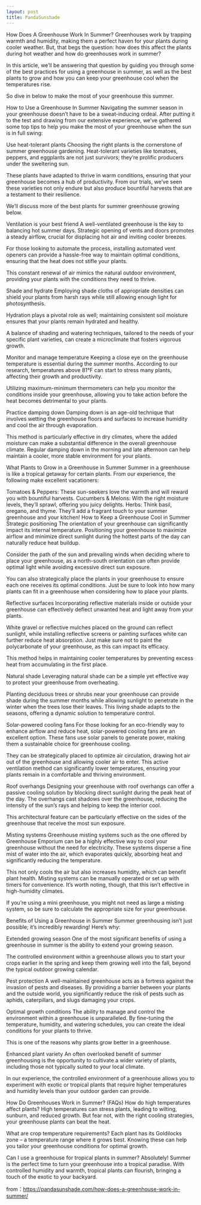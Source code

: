 ```yaml
---
layout: post
title: PandaSunshade
---
```


How Does A Greenhouse Work In Summer?
Greenhouses work by trapping warmth and humidity, making them a perfect haven for your plants during cooler weather. But, that begs the question: how does this affect the plants during hot weather and how do greenhouses work in summer?

In this article, we’ll be answering that question by guiding you through some of the best practices for using a greenhouse in summer, as well as the best plants to grow and how you can keep your greenhouse cool when the temperatures rise.

So dive in below to make the most of your greenhouse this summer.

How to Use a Greenhouse In Summer
Navigating the summer season in your greenhouse doesn’t have to be a sweat-inducing ordeal. After putting it to the test and drawing from our extensive experience, we’ve gathered some top tips to help you make the most of your greenhouse when the sun is in full swing:

Use heat-tolerant plants
Choosing the right plants is the cornerstone of summer greenhouse gardening. Heat-tolerant varieties like tomatoes, peppers, and eggplants are not just survivors; they’re prolific producers under the sweltering sun.

These plants have adapted to thrive in warm conditions, ensuring that your greenhouse becomes a hub of productivity. From our trials, we’ve seen these varieties not only endure but also produce bountiful harvests that are a testament to their resilience.

We’ll discuss more of the best plants for summer greenhouse growing below.

Ventilation is your best friend
A well-ventilated greenhouse is the key to balancing hot summer days. Strategic opening of vents and doors promotes a steady airflow, crucial for displacing hot air and inviting cooler breezes.

For those looking to automate the process, installing automated vent openers can provide a hassle-free way to maintain optimal conditions, ensuring that the heat does not stifle your plants.

This constant renewal of air mimics the natural outdoor environment, providing your plants with the conditions they need to thrive.

Shade and hydrate
Employing shade cloths of appropriate densities can shield your plants from harsh rays while still allowing enough light for photosynthesis.

Hydration plays a pivotal role as well; maintaining consistent soil moisture ensures that your plants remain hydrated and healthy.

A balance of shading and watering techniques, tailored to the needs of your specific plant varieties, can create a microclimate that fosters vigorous growth.

Monitor and manage temperature
Keeping a close eye on the greenhouse temperature is essential during the summer months. According to our research, temperatures above 81°F can start to stress many plants, affecting their growth and productivity.

Utilizing maximum-minimum thermometers can help you monitor the conditions inside your greenhouse, allowing you to take action before the heat becomes detrimental to your plants.

Practice damping down
Damping down is an age-old technique that involves wetting the greenhouse floors and surfaces to increase humidity and cool the air through evaporation.

This method is particularly effective in dry climates, where the added moisture can make a substantial difference in the overall greenhouse climate. Regular damping down in the morning and late afternoon can help maintain a cooler, more stable environment for your plants.

What Plants to Grow in a Greenhouse in Summer
Summer in a greenhouse is like a tropical getaway for certain plants. From our experience, the following make excellent vacationers:

Tomatoes & Peppers: These sun-seekers love the warmth and will reward you with bountiful harvests.
Cucumbers & Melons: With the right moisture levels, they’ll sprawl, offering you juicy delights.
Herbs: Think basil, oregano, and thyme. They’ll add a fragrant touch to your summer greenhouse and your kitchen!
How to Keep a Greenhouse Cool in Summer
Strategic positioning
The orientation of your greenhouse can significantly impact its internal temperature. Positioning your greenhouse to maximize airflow and minimize direct sunlight during the hottest parts of the day can naturally reduce heat buildup.

Consider the path of the sun and prevailing winds when deciding where to place your greenhouse, as a north-south orientation can often provide optimal light while avoiding excessive direct sun exposure.

You can also strategically place the plants in your greenhouse to ensure each one receives its optimal conditions. Just be sure to look into how many plants can fit in a greenhouse when considering how to place your plants.

Reflective surfaces
Incorporating reflective materials inside or outside your greenhouse can effectively deflect unwanted heat and light away from your plants.

White gravel or reflective mulches placed on the ground can reflect sunlight, while installing reflective screens or painting surfaces white can further reduce heat absorption. Just make sure not to paint the polycarbonate of your greenhouse, as this can impact its efficacy.

This method helps in maintaining cooler temperatures by preventing excess heat from accumulating in the first place.

Natural shade
Leveraging natural shade can be a simple yet effective way to protect your greenhouse from overheating.

Planting deciduous trees or shrubs near your greenhouse can provide shade during the summer months while allowing sunlight to penetrate in the winter when the trees lose their leaves. This living shade adapts to the seasons, offering a dynamic solution to temperature control.

Solar-powered cooling fans
For those looking for an eco-friendly way to enhance airflow and reduce heat, solar-powered cooling fans are an excellent option. These fans use solar panels to generate power, making them a sustainable choice for greenhouse cooling.

They can be strategically placed to optimize air circulation, drawing hot air out of the greenhouse and allowing cooler air to enter. This active ventilation method can significantly lower temperatures, ensuring your plants remain in a comfortable and thriving environment.

Roof overhangs
Designing your greenhouse with roof overhangs can offer a passive cooling solution by blocking direct sunlight during the peak heat of the day. The overhangs cast shadows over the greenhouse, reducing the intensity of the sun’s rays and helping to keep the interior cool.

This architectural feature can be particularly effective on the sides of the greenhouse that receive the most sun exposure.

Misting systems
Greenhouse misting systems such as the one offered by Greenhouse Emporium can be a highly effective way to cool your greenhouse without the need for electricity. These systems disperse a fine mist of water into the air, which evaporates quickly, absorbing heat and significantly reducing the temperature.

This not only cools the air but also increases humidity, which can benefit plant health. Misting systems can be manually operated or set up with timers for convenience. It’s worth noting, though, that this isn’t effective in high-humidity climates.

If you’re using a mini greenhouse, you might not need as large a misting system, so be sure to calculate the appropriate size for your greenhouse.

Benefits of Using a Greenhouse in Summer
Summer greenhousing isn’t just possible; it’s incredibly rewarding! Here’s why:

Extended growing season
One of the most significant benefits of using a greenhouse in summer is the ability to extend your growing season.

The controlled environment within a greenhouse allows you to start your crops earlier in the spring and keep them growing well into the fall, beyond the typical outdoor growing calendar.

Pest protection
A well-maintained greenhouse acts as a fortress against the invasion of pests and diseases. By providing a barrier between your plants and the outside world, you significantly reduce the risk of pests such as aphids, caterpillars, and slugs damaging your crops.

Optimal growth conditions
The ability to manage and control the environment within a greenhouse is unparalleled. By fine-tuning the temperature, humidity, and watering schedules, you can create the ideal conditions for your plants to thrive.

This is one of the reasons why plants grow better in a greenhouse.

Enhanced plant variety
An often overlooked benefit of summer greenhousing is the opportunity to cultivate a wider variety of plants, including those not typically suited to your local climate.

In our experience, the controlled environment of a greenhouse allows you to experiment with exotic or tropical plants that require higher temperatures and humidity levels than your outdoor garden can provide.

How Do Greenhouses Work in Summer? (FAQs)
How do high temperatures affect plants?
High temperatures can stress plants, leading to wilting, sunburn, and reduced growth. But fear not, with the right cooling strategies, your greenhouse plants can beat the heat.

What are crop temperature requirements?
Each plant has its Goldilocks zone – a temperature range where it grows best. Knowing these can help you tailor your greenhouse conditions for optimal growth.

Can I use a greenhouse for tropical plants in summer?
Absolutely! Summer is the perfect time to turn your greenhouse into a tropical paradise. With controlled humidity and warmth, tropical plants can flourish, bringing a touch of the exotic to your backyard.

from：https://pandasunshade.com/how-does-a-greenhouse-work-in-summer/
